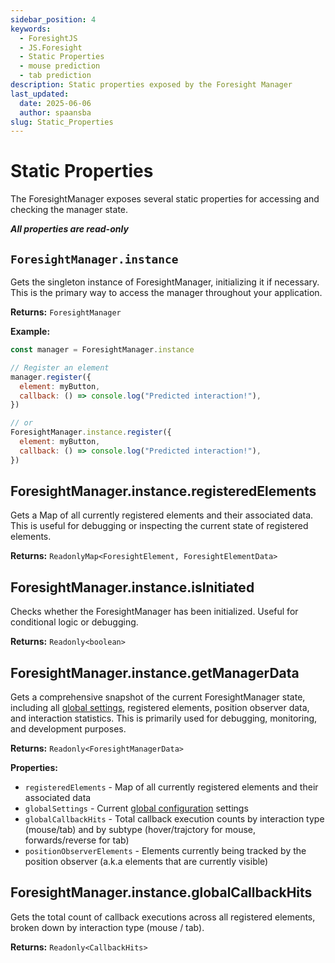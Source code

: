 ```yaml
---
sidebar_position: 4
keywords:
  - ForesightJS
  - JS.Foresight
  - Static Properties
  - mouse prediction
  - tab prediction
description: Static properties exposed by the Foresight Manager
last_updated:
  date: 2025-06-06
  author: spaansba
slug: Static_Properties
---
```


# Static Properties

The ForesightManager exposes several static properties for accessing and checking the manager state.

**_All properties are read-only_**

## `ForesightManager.instance`

Gets the singleton instance of ForesightManager, initializing it if necessary. This is the primary way to access the manager throughout your application.

**Returns:** `ForesightManager`

**Example:**

```javascript
const manager = ForesightManager.instance

// Register an element
manager.register({
  element: myButton,
  callback: () => console.log("Predicted interaction!"),
})

// or
ForesightManager.instance.register({
  element: myButton,
  callback: () => console.log("Predicted interaction!"),
})
```

## ForesightManager.instance.registeredElements

Gets a Map of all currently registered elements and their associated data. This is useful for debugging or inspecting the current state of registered elements.

**Returns:** `ReadonlyMap<ForesightElement, ForesightElementData>`

## ForesightManager.instance.isInitiated

Checks whether the ForesightManager has been initialized. Useful for conditional logic or debugging.

**Returns:** `Readonly<boolean>`

## ForesightManager.instance.getManagerData

Gets a comprehensive snapshot of the current ForesightManager state, including all [global settings](/docs/getting_started/config#global-configuration), registered elements, position observer data, and interaction statistics. This is primarily used for debugging, monitoring, and development purposes.

**Returns:** `Readonly<ForesightManagerData>`

**Properties:**

- `registeredElements` - Map of all currently registered elements and their associated data
- `globalSettings` - Current [global configuration](/docs/getting_started/config#global-configuration) settings
- `globalCallbackHits` - Total callback execution counts by interaction type (mouse/tab) and by subtype (hover/trajctory for mouse, forwards/reverse for tab)
- `positionObserverElements` - Elements currently being tracked by the position observer (a.k.a elements that are currently visible)

## ForesightManager.instance.globalCallbackHits

Gets the total count of callback executions across all registered elements, broken down by interaction type (mouse / tab).

**Returns:** `Readonly<CallbackHits>`
